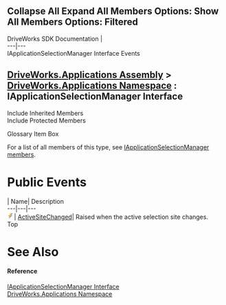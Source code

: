 Collapse All Expand All Members Options: Show All  Members Options: Filtered   
---  
DriveWorks SDK Documentation  |   
---|---  
IApplicationSelectionManager Interface Events   
  
[DriveWorks.Applications Assembly](topic13.md) > [DriveWorks.Applications Namespace](topic16.md) : IApplicationSelectionManager Interface  
---  
  
Include Inherited Members    
Include Protected Members    


Glossary Item Box

For a list of all members of this type, see [IApplicationSelectionManager members](topic60.md).

# Public Events

| Name| Description  
---|---|---  
![ Event](dotnetimages/Event.gif)| [ActiveSiteChanged](topic65.md)| Raised when the active selection site changes.   
Top

# See Also

#### Reference

[IApplicationSelectionManager Interface](topic59.md)   
[DriveWorks.Applications Namespace](topic16.md)


